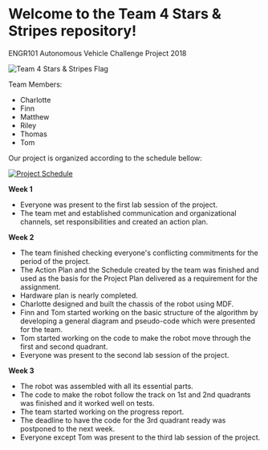 # Welcome to the Team 4 Stars & Stripes repository!
ENGR101 Autonomous Vehicle Challenge Project 2018

![Team 4 Stars & Stripes Flag](https://github.com/dolfinn1212/starsandstripes/blob/master/Other%20files/Team4StarsAndTtripesFlag.png)

Team Members:
* Charlotte
* Finn
* Matthew
* Riley
* Thomas
* Tom

Our project is organized according to the schedule bellow:

[![Project Schedule](https://github.com/dolfinn1212/starsandstripes/blob/master/Other%20files/ProjectSchedule.png)](https://raw.githubusercontent.com/dolfinn1212/starsandstripes/master/Other%20files/ProjectSchedule.png)

**Week 1**
- Everyone was present to the first lab session of the project.
- The team met and established communication and organizational channels, set responsibilities and created an action plan.

**Week 2**
- The team finished checking everyone's conflicting commitments for the period of the project.
- The Action Plan and the Schedule created by the team was finished and used as the basis for the Project Plan delivered as a requirement for the assignment.
- Hardware plan is nearly completed.
- Charlotte designed and built the chassis of the robot using MDF.
- Finn and Tom started working on the basic structure of the algorithm by developing a general diagram and pseudo-code which were presented for the team.
- Tom started working on the code to make the robot move through the first and second quadrant.
- Everyone was present to the second lab session of the project.

**Week 3**
- The robot was assembled with all its essential parts.
- The code to make the robot follow the track on 1st and 2nd quadrants was finished and it worked well on tests.
- The team started working on the progress report.
- The deadline to have the code for the 3rd quadrant ready was postponed to the next week.
- Everyone except Tom was present to the third lab session of the project.
